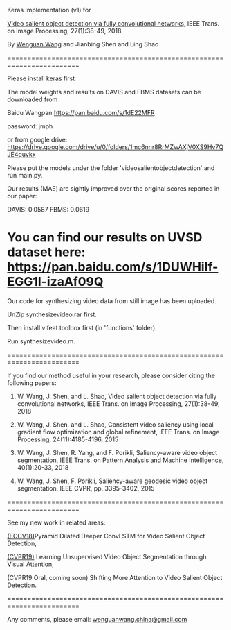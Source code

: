 Keras Implementation (v1) for



[Video salient object detection via fully convolutional networks,](https://www.researchgate.net/publication/319950992_Video_Salient_Object_Detection_via_Fully_Convolutional_Networks)
IEEE Trans. on Image Processing, 27(1):38-49, 2018



By [Wenguan Wang](https://sites.google.com/view/wenguanwang) and Jianbing Shen and Ling Shao



========================================================================



Please install keras first

The model weights and results on DAVIS and FBMS datasets can be downloaded
 from 



Baidu Wangpan:https://pan.baidu.com/s/1dE22MFR 


password: jmph  



or from google drive:
https://drive.google.com/drive/u/0/folders/1mc6nnr8RrMZwAXjV0XS9Hv7QJE4quvkx



Please put the models under the folder 'videosalientobjectdetection' and run main.py.



Our results (MAE) are sightly improved over the original scores reported in our paper:

DAVIS: 0.0587
FBMS:  0.0619


You can find our results on UVSD dataset here: https://pan.baidu.com/s/1DUWHiIf-EGG1l-izaAf09Q
========================================================================


Our code for synthesizing video data from still image has been uploaded.

UnZip synthesizevideo.rar first.



Then install vlfeat toolbox first (in 'functions' folder). 



Run synthesizevideo.m.



========================================================================



If you find our method useful in your research,
 please consider citing the following papers:



1) W. Wang, J. Shen, and L. Shao, 
Video salient object detection via fully convolutional networks,
 IEEE Trans. on Image Processing, 27(1):38-49, 2018



2) W. Wang, J. Shen, and L. Shao,
Consistent video saliency using local gradient flow optimization and global refinement,
IEEE Trans. on Image Processing, 24(11):4185-4196, 2015



3) W. Wang, J. Shen, R. Yang, and F. Porikli, Saliency-aware video object segmentation,
IEEE Trans. on Pattern Analysis and Machine Intelligence, 40(1):20-33, 2018



4) W. Wang, J. Shen, F. Porikli, Saliency-aware geodesic video object segmentation,
IEEE CVPR, pp. 3395-3402, 2015



========================================================================

See my new work in related areas:

[(ECCV18)](https://github.com/shenjianbing/PDB-ConvLSTM)Pyramid Dilated Deeper ConvLSTM for Video Salient Object Detection, 

[(CVPR19)](https://github.com/wenguanwang/AGS) Learning Unsupervised Video Object Segmentation through Visual Attention,

(CVPR19 Oral, coming soon) Shifting More Attention to Video Salient Object Detection.

========================================================================

Any comments, please email:
wenguanwang.china@gmail.com
